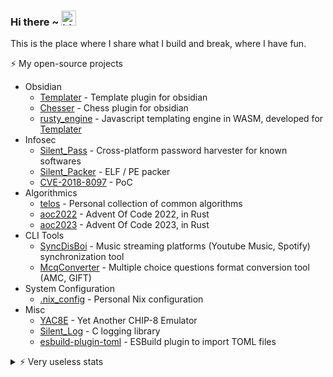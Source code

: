 ### Hi there ~ <img src="https://user-images.githubusercontent.com/1303154/88677602-1635ba80-d120-11ea-84d8-d263ba5fc3c0.gif" width="24px" alt="hi">

This is the place where I share what I build and break, where I have fun.

⚡️ My open-source projects

- Obsidian
    - [Templater](https://github.com/SilentVoid13/Templater) - Template plugin for obsidian
    - [Chesser](https://github.com/SilentVoid13/Chesser) - Chess plugin for obsidian
    - [rusty_engine](https://github.com/SilentVoid13/rusty_engine) - Javascript templating engine in WASM, developed for [Templater](https://github.com/SilentVoid13/Templater)
- Infosec
    - [Silent_Pass](https://github.com/SilentVoid13/Silent_Pass) - Cross-platform password harvester for known softwares
    - [Silent_Packer](https://github.com/SilentVoid13/Silent_Packer) - ELF / PE packer
    - [CVE-2018-8097](https://github.com/SilentVoid13/CVE-2018-8097) - PoC
- Algorithmics
    - [telos](https://github.com/SilentVoid13/telos) - Personal collection of common algorithms
    - [aoc2022](https://github.com/SilentVoid13/aoc2022) - Advent Of Code 2022, in Rust
    - [aoc2023](https://github.com/SilentVoid13/aoc2023) - Advent Of Code 2023, in Rust
- CLI Tools
    - [SyncDisBoi](https://github.com/SilentVoid13/SyncDisBoi) - Music streaming platforms (Youtube Music, Spotify) synchronization tool
    - [McqConverter](https://github.com/SilentVoid13/McqConverter) - Multiple choice questions format conversion tool (AMC, GIFT)
- System Configuration
    - [.nix_config](https://github.com/SilentVoid13/.nix_config) - Personal Nix configuration
- Misc
    - [YAC8E](https://github.com/SilentVoid13/YAC8E) - Yet Another CHIP-8 Emulator
    - [Silent_Log](https://github.com/SilentVoid13/Silent_Log) - C logging library
    - [esbuild-plugin-toml](https://github.com/SilentVoid13/esbuild-plugin-toml) - ESBuild plugin to import TOML files

<details>
<summary>⚡️ Very useless stats</summary>

<img src="https://github-readme-stats.vercel.app/api?username=silentvoid13&show_icons=true&count_private=true&theme=tokyonight" alt="mysql"/>
</details>
